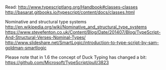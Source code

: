 Read:
http://www.typescriptlang.org/Handbook#classes-classes
http://basarat.gitbooks.io/typescript/content/docs/classes.html

Nominative and structural type systems
http://en.wikipedia.org/wiki/Nominative_and_structural_type_systems
https://www.stevefenton.co.uk/Content/Blog/Date/201407/Blog/TypeScript-And-Structural-Verses-Nominal-Types/
http://www.slideshare.net/SmartLogic/introduction-to-type-script-by-sam-goldman-smartlogic

Please note that in 1.6 the concept of Duck Typing has changed a bit: https://github.com/Microsoft/TypeScript/pull/3823